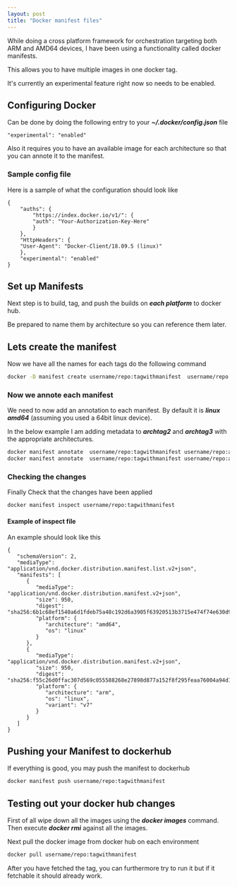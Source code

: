 ```yaml
---
layout: post
title: "Docker manifest files"
---
```


While doing a cross platform framework for orchestration targeting both ARM and AMD64 devices, I have 
been using a functionality called docker manifests.

This allows you to have multiple images in one docker tag. 

It's currently an experimental feature right now so needs to be enabled.

## Configuring Docker

Can be done by doing the following entry to your ***~/.docker/config.json*** file

```
"experimental": "enabled"
```

Also it requires you to have an available image for each architecture so that you can 
annote it to the manifest.

### Sample config file

Here is a sample of what the configuration should look like

```
{
    "auths": {
        "https://index.docker.io/v1/": {
        "auth": "Your-Authorization-Key-Here"
        }
    },
    "HttpHeaders": {
    "User-Agent": "Docker-Client/18.09.5 (linux)"
    },
    "experimental": "enabled"
}

```

## Set up Manifests

Next step is to build, tag, and push the builds on ***each platform*** to docker hub.

Be prepared to name them by architecture so you can reference them later.

## Lets create the manifest

Now we have all the names for each tags do the following command

```bash
docker -D manifest create username/repo:tagwithmanifest  username/repo:archtag1 username/repo:archtag2 username/repo:archtag3
```

### Now we annote each manifest

We need to now add an annotation to each manifest. By default it is ***linux amd64*** (assuming you used a 64bit linux device).

In the below example I am adding metadata to  ***archtag2*** and ***archtag3*** with the appropriate architectures.

```bash
docker manifest annotate  username/repo:tagwithmanifest username/repo:archtag2  --os linux  --arch arm  --variant v6
docker manifest annotate  username/repo:tagwithmanifest username/repo:archtag3  --os linux  --arch arm  --variant v7
```

### Checking the changes

Finally Check that the changes have been applied

```bash
docker manifest inspect username/repo:tagwithmanifest
```

#### Example of inspect file

An example should look like this

```
{
   "schemaVersion": 2,
   "mediaType": "application/vnd.docker.distribution.manifest.list.v2+json",
   "manifests": [
      {
         "mediaType": "application/vnd.docker.distribution.manifest.v2+json",
         "size": 950,
         "digest": "sha256:6b1c68ef1540a6d1fdeb75a48c192d6a3905f63920513b3715e474f74e630d9d",
         "platform": {
            "architecture": "amd64",
            "os": "linux"
         }
      },
      {
         "mediaType": "application/vnd.docker.distribution.manifest.v2+json",
         "size": 950,
         "digest": "sha256:f55c26d0ffac307d569c055588268e27898d877a152f8f295feaa76004a94d16",
         "platform": {
            "architecture": "arm",
            "os": "linux",
            "variant": "v7"
         }
      }
   ]
}
```

## Pushing your Manifest to dockerhub

If everything is good, you may push the manifest to dockerhub

```bash
docker manifest push username/repo:tagwithmanifest
```

## Testing out your docker hub changes

First of all wipe down all the images using the ***docker images*** command. Then execute ***docker rmi*** against all the images.

Next pull the docker image from docker hub on each environment

```bash
docker pull username/repo:tagwithmanifest
```

After you have fetched the tag, you can furthermore try to run it but if it fetchable it should already work.

